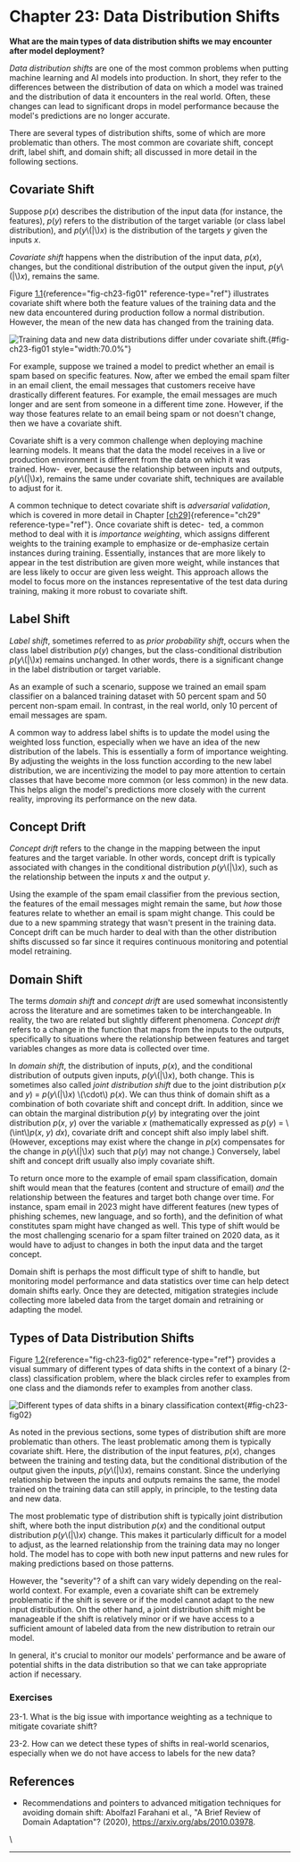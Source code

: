 







# Chapter 23: Data Distribution Shifts [](#chapter-23-data-distribution-shifts)



**What are the main types of data distribution shifts we may encounter
after model deployment?**

*Data distribution shifts* are one of the most common problems when
putting machine learning and AI models into production. In short, they
refer to the differences between the distribution of data on which a
model was trained and the distribution of data it encounters in the real
world. Often, these changes can lead to significant drops in model
performance because the model's predictions are no longer accurate.

There are several types of distribution shifts, some of which are more
problematic than others. The most common are covariate shift, concept
drift, label shift, and domain shift; all discussed in more detail in
the following sections.

## Covariate Shift [](#covariate-shift)

Suppose *p*(*x*) describes the distribution of the input data (for
instance, the features), *p*(*y*) refers to the distribution of the
target variable (or class label distribution), and *p*(*y*\\(\|\\)*x*)
is the distribution of the targets *y* given the inputs *x*.

*Covariate shift* happens when the distribution of the input data,
*p*(*x*), changes, but the conditional distribution of the output given
the input, *p*(*y*\\(\|\\)*x*), remains the same.

Figure [1.1](#fig-ch23-fig01){reference="fig-ch23-fig01"
reference-type="ref"} illustrates covariate shift where both the feature
values of the training data and the new data encountered during
production follow a normal distribution. However, the mean of the new
data has changed from the training data.

![Training data and new data distributions differ under covariate
shift.](./images/ch23-fig01.png){#fig-ch23-fig01 style="width:70.0%"}

For example, suppose we trained a model to predict whether an email is
spam based on specific features. Now, after we embed the email spam
filter in an email client, the email messages that customers receive
have drastically different features. For example, the email messages are
much longer and are sent from someone in a different time zone. However,
if the way those features relate to an email being spam or not doesn't
change, then we have a covariate shift.

Covariate shift is a very common challenge when deploying machine
learning models. It means that the data the model receives in a live or
production environment is different from the data on which it was
trained. How-  ever, because the relationship between inputs and
outputs, *p*(*y*\\(\|\\)*x*), remains the same under covariate shift,
techniques are available to adjust for it.

A common technique to detect covariate shift is *adversarial
validation*, which is covered in more detail in
Chapter [\[ch29\]](../ch29){reference="ch29" reference-type="ref"}.
Once covariate shift is detec-  ted, a common method to deal with it is
*importance weighting*, which assigns different weights to the training
example to emphasize or de-emphasize certain instances during training.
Essentially, instances that are more likely to appear in the test
distribution are given more weight, while instances that are less likely
to occur are given less weight. This approach allows the model to focus
more on the instances representative of the test data during training,
making it more robust to covariate shift.

## Label Shift [](#label-shift)

*Label shift*, sometimes referred to as *prior probability shift*,
occurs when the class label distribution *p*(*y*) changes, but the
class-conditional distribution *p*(*y*\\(\|\\)*x*) remains unchanged. In
other words, there is a significant change in the label distribution or
target variable.

As an example of such a scenario, suppose we trained an email spam
classifier on a balanced training dataset with 50 percent spam and 50
percent non-spam email. In contrast, in the real world, only 10 percent
of email messages are spam.

A common way to address label shifts is to update the model using the
weighted loss function, especially when we have an idea of the new
distribution of the labels. This is essentially a form of importance
weighting. By adjusting the weights in the loss function according to
the new label distribution, we are incentivizing the model to pay more
attention to certain classes that have become more common (or less
common) in the new data. This helps align the model's predictions more
closely with the current reality, improving its performance on the new
data.

## Concept Drift [](#concept-drift)

*Concept drift* refers to the change in the mapping between the input
features and the target variable. In other words, concept drift is
typically associated with changes in the conditional distribution
*p*(*y*\\(\|\\)*x*), such as the relationship between the inputs *x* and
the output *y*.

Using the example of the spam email classifier from the previous
section, the features of the email messages might remain the same, but
*how* those features relate to whether an email is spam might change.
This could be due to a new spamming strategy that wasn't present in
the training data. Concept drift can be much harder to deal with than
the other distribution shifts discussed so far since it requires
continuous monitoring and potential model retraining.

## Domain Shift [](#domain-shift)

The terms *domain shift* and *concept drift* are used somewhat
inconsistently across the literature and are sometimes taken to be
interchangeable. In reality, the two are related but slightly different
phenomena. *Concept drift* refers to a change in the function that maps
from the inputs to the outputs, specifically to situations where the
relationship between features and target variables changes as more data
is collected over time.

In *domain shift*, the distribution of inputs, *p*(*x*), and the
conditional distribution of outputs given inputs, *p*(*y*\\(\|\\)*x*),
both change. This is sometimes also called *joint distribution shift*
due to the joint distribution *p*(*x* and *y*) = *p*(*y*\\(\|\\)*x*)
\\(\\cdot\\) *p*(*x*). We can thus think of domain shift as a
combination of both covariate shift and concept drift. In addition,
since we can obtain the marginal distribution *p*(*y*) by integrating
over the joint distribution *p*(*x*, *y*) over the variable *x*
(mathematically expressed as *p*(*y*) = \\(\\int\\)*p*(*x*, *y*) *dx*),
covariate drift and concept shift also imply label shift. (However,
exceptions may exist where the change in *p*(*x*) compensates for the
change in *p*(*y*\\(\|\\)*x*) such that *p*(*y*) may not change.)
Conversely, label shift and concept drift usually also imply covariate
shift.

To return once more to the example of email spam classification, domain
shift would mean that the features (content and structure of email)
*and* the relationship between the features and target both change over
time. For instance, spam email in 2023 might have different features
(new types of phishing schemes, new language, and so forth), and the
definition of what constitutes spam might have changed as well. This
type of shift would be the most challenging scenario for a spam filter
trained on 2020 data, as it would have to adjust to changes in both the
input data and the target concept.

Domain shift is perhaps the most difficult type of shift to handle, but
monitoring model performance and data statistics over time can help
detect domain shifts early. Once they are detected, mitigation
strategies include collecting more labeled data from the target domain
and retraining or adapting the model.

## Types of Data Distribution Shifts [](#types-of-data-distribution-shifts)

Figure [1.2](#fig-ch23-fig02){reference="fig-ch23-fig02"
reference-type="ref"} provides a visual summary of different types of
data shifts in the context of a binary (2-class) classification problem,
where the black circles refer to examples from one class and the
diamonds refer to examples from another class.

![Different types of data shifts in a binary\
classification context](./images/ch23-fig02.png){#fig-ch23-fig02}

As noted in the previous sections, some types of distribution shift are
more problematic than others. The least problematic among them is
typically covariate shift. Here, the distribution of the input features,
*p*(*x*), changes between the training and testing data, but the
conditional distribution of the output given the inputs,
*p*(*y*\\(\|\\)*x*), remains constant. Since the underlying relationship
between the inputs and outputs remains the same, the model trained on
the training data can still apply, in principle, to the testing data and
new data.

The most problematic type of distribution shift is typically joint
distribution shift, where both the input distribution *p*(*x*) and the
conditional output distribution *p*(*y*\\(\|\\)*x*) change. This makes
it particularly difficult for a model to adjust, as the learned
relationship from the training data may no longer hold. The model has to
cope with both new input patterns and new rules for making predictions
based on those patterns.

However, the "severity"? of a shift can vary widely depending on the
real-world context. For example, even a covariate shift can be extremely
problematic if the shift is severe or if the model cannot adapt to the
new input distribution. On the other hand, a joint distribution shift
might be manageable if the shift is relatively minor or if we have
access to a sufficient amount of labeled data from the new distribution
to retrain our model.

In general, it's crucial to monitor our models' performance and be
aware of potential shifts in the data distribution so that we can take
appropriate action if necessary.

### Exercises [](#exercises)

23-1. What is the big issue with importance weighting as a technique to
mitigate covariate shift?

23-2. How can we detect these types of shifts in real-world scenarios,
especially when we do not have access to labels for the new data?

## References [](#references)

- Recommendations and pointers to advanced mitigation techniques for
  avoiding domain shift: Abolfazl Farahani et al., "A Brief Review of
  Domain Adaptation"? (2020), <https://arxiv.org/abs/2010.03978>.

\

------------------------------------------------------------------------

